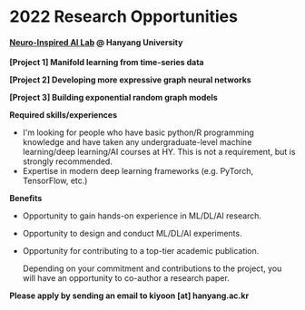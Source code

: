 # 2022 Research Opportunities

#### [Neuro-Inspired AI Lab](https://yoonlab.hanyang.ac.kr) @ Hanyang University

**[Project 1] Manifold learning from time-series data**

**[Project 2] Developing more expressive graph neural networks**

**[Project 3] Building exponential random graph models**

**Required skills/experiences**

- I'm looking for people who have basic python/R programming knowledge and have taken any undergraduate-level machine learning/deep learning/AI courses at HY. This is not a requirement, but is strongly recommended.
- Expertise in modern deep learning frameworks (e.g. PyTorch, TensorFlow, etc.)

**Benefits**

- Opportunity to gain hands-on experience in ML/DL/AI research.

- Opportunity to design and conduct ML/DL/AI experiments.

- Opportunity for contributing to a top-tier academic publication.

  Depending on your commitment and contributions to the project, you will have an opportunity to co-author a research paper.

**Please apply by sending an email to kiyoon [at] hanyang.ac.kr**
